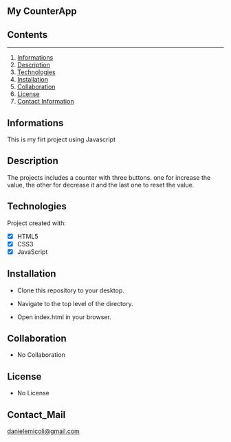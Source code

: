 ## My CounterApp


## Contents
---------------------

1. [Informations](#informations)
2. [Description](#description)
3. [Technologies](#technologies)
4. [Installation](#installation)
5. [Collaboration](#collaboration)
7. [License](#license)
8. [Contact Information](#contact_information)

## Informations
This is my firt project using Javascript

## Description

The projects includes a counter with three buttons. one for increase the value, the other for decrease it and the last one to reset the value.

## Technologies

Project created with:

- [x] HTML5
- [x] CSS3
- [x] JavaScript

## Installation

 * Clone this repository to your desktop.

 * Navigate to the top level of the directory.

 * Open index.html in your browser.

## Collaboration
 * No Collaboration


## License
 * No License

## Contact_Mail
danielemicoli@gmail.com
